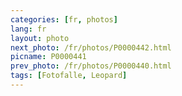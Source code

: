```yaml
---
categories: [fr, photos]
lang: fr
layout: photo
next_photo: /fr/photos/P0000442.html
picname: P0000441
prev_photo: /fr/photos/P0000440.html
tags: [Fotofalle, Leopard]
---
```

